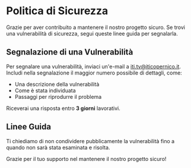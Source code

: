 # Politica di Sicurezza

Grazie per aver contribuito a mantenere il nostro progetto sicuro. Se trovi una vulnerabilità di sicurezza, segui queste linee guida per segnalarla.

## Segnalazione di una Vulnerabilità

Per segnalare una vulnerabilità, inviaci un'e-mail a [iti.tv@iticopernico.it](mailto:iti.tv@iticopernico.it). Includi nella segnalazione il maggior numero possibile di dettagli, come:

- Una descrizione della vulnerabilità
- Come è stata individuata
- Passaggi per riprodurre il problema

Riceverai una risposta entro **3 giorni** lavorativi.

## Linee Guida

Ti chiediamo di non condividere pubblicamente la vulnerabilità fino a quando non sarà stata esaminata e risolta.

Grazie per il tuo supporto nel mantenere il nostro progetto sicuro!
